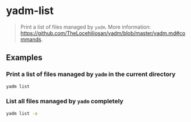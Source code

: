 # yadm-list

> Print a list of files managed by `yadm`. More information: <https://github.com/TheLocehiliosan/yadm/blob/master/yadm.md#commands>.

## Examples

### Print a list of files managed by `yadm` in the current directory

```bash
yadm list
```

### List all files managed by `yadm` completely

```bash
yadm list -a
```
